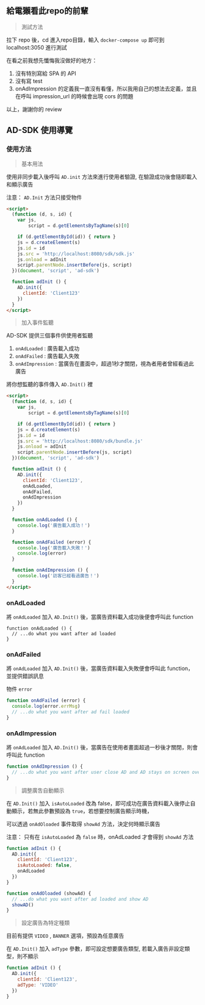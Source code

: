 ## 給電獺看此repo的前輩
> 測試方法

拉下 repo 後，cd 進入repo目錄，輸入 `docker-compose up` 即可到 localhost:3050 進行測試

在看之前我想先懺悔我沒做好的地方：

  1. 沒有特別寫給 SPA 的 API
  2. 沒有寫 test
  2. onAdImpression 的定義我一直沒有看懂，所以我用自己的想法去定義，並且在呼叫 impression_url 的時候會出現 cors 的問題

以上，謝謝你的 review

## AD-SDK 使用導覽

### 使用方法

> 基本用法

使用非同步載入後呼叫 `AD.init` 方法來進行使用者驗證, 在驗證成功後會隨即載入和顯示廣告

注意： `AD.Init` 方法只接受物件

```html
<script> 
  (function (d, s, id) {
    var js, 
        script = d.getElementsByTagName(s)[0]

    if (d.getElementById(id)) { return }
    js = d.createElement(s)
    js.id = id
    js.src = 'http://localhost:8080/sdk/sdk.js'
    js.onload = adInit
    script.parentNode.insertBefore(js, script)
  })(document, 'script', 'ad-sdk')

  function adInit () {
    AD.init({
      clientId: 'Client123'
    })
  }
</script>
```

> 加入事件監聽

AD-SDK 提供三個事件供使用者監聽

1. `onAdLoaded` : 廣告載入成功 
2. `onAdFailed` : 廣告載入失敗
3. `onAdImpression` : 當廣告在畫面中，超過1秒才關閉，視為者用者曾經看過此廣告

將你想監聽的事件傳入 `AD.Init()` 裡
```html
<script> 
  (function (d, s, id) {
    var js, 
        script = d.getElementsByTagName(s)[0]

    if (d.getElementById(id)) { return }
    js = d.createElement(s)
    js.id = id
    js.src = 'http://localhost:8080/sdk/bundle.js'
    js.onload = adInit
    script.parentNode.insertBefore(js, script)
  })(document, 'script', 'ad-sdk')

  function adInit () {
    AD.init({
      clientId: 'Client123',
      onAdLoaded,
      onAdFailed,
      onAdImpression
    })
  }

  function onAdLoaded () {
    console.log('廣告載入成功！')
  }

  function onAdFailed (error) {
    console.log('廣告載入失敗！')
    console.log(error)
  }

  function onAdImpression () {
    console.log('訪客已經看過廣告！')
  }
</script>
```
### onAdLoaded

將 `onAdLoaded` 加入 `AD.Init()` 後，當廣告資料載入成功後便會呼叫此 function

    function onAdLoaded () {
      // ...do what you want after ad loaded 
    }

### onAdFailed

將 `onAdLoaded` 加入 `AD.Init()` 後，當廣告資料載入失敗便會呼叫此 function，並提供錯誤訊息

物件 `error`

```js
function onAdFailed (error) {
  console.log(error.errMsg)
  // ...do what you want after ad fail loaded
}
```
### onAdImpression

將 `onAdLoaded` 加入 `AD.Init()` 後，當廣告在使用者畫面超過一秒後才關閉，則會呼叫此 function

```js
function onAdImpression () {
  // ...do what you want after user close AD and AD stays on screen over 1 second
}
```

> 調整廣吿自動顯示

在 `AD.Init()`  加入 `isAutoLoaded` 改為 false，即可成功在廣告資料載入後停止自動顯示，若無此參數預設為 `true`，若想要控制廣告顯示時機，

可以透過 `onAdOloaded` 事件取得 `showAd` 方法，決定何時顯示廣告

注意： 只有在 `isAutoLoaded` 為 `false` 時，onAdLoaded 才會得到 `showAd` 方法

```js
function adInit () {
  AD.init({
    clientId: 'Client123',
    isAutoLoaded: false,
    onAdLoaded
  })
}

function onAdOloaded (showAd) {
  // ...do what you want after ad loaded and show AD
  showAD()
}
```

> 設定廣告為特定種類

目前有提供 `VIDEO` , `BANNER` 選項，預設為任意廣告

在 `AD.Init()`  加入 `adType` 參數，即可設定想要廣告類型, 若載入廣告非設定類型，則不顯示
```js
function adInit () {
  AD.init({
    clientId: 'Client123',
    adType: 'VIDEO'
  })
}
```
